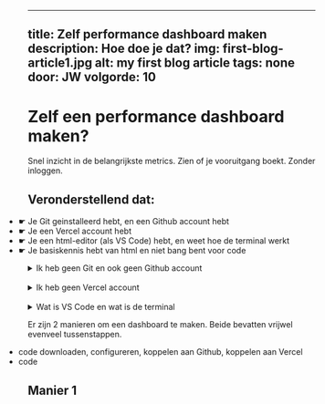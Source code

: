 ---
title:  Zelf performance dashboard maken
description: Hoe doe je dat?
img: first-blog-article1.jpg
alt: my first blog article
tags: none
door: JW
volgorde: 10
------

# Zelf een performance dashboard maken?

Snel inzicht in de belangrijkste metrics. Zien of je vooruitgang boekt. Zonder inloggen. 

<style>
    ul {margin-left:-40px;}
    </style>

## Veronderstellend dat:
- ☛ Je Git geinstalleerd hebt, en een Github account hebt
- ☛ Je een Vercel account hebt
- ☛ Je een html-editor (als VS Code) hebt, en weet hoe de terminal werkt
- ☛ Je basiskennis hebt van html en niet bang bent voor code


<details class="py-4 pl-8 rounded-sm bg-woodsmoke-800">
<summary>Ik heb geen Git en ook geen Github account</summary>

#### Git
Git is versiebeheer software. Als je Git lokaal installeert dan kan gemakkelijker code delen via o.a. Github. Ook kan je relatief makkelijk bestaande Github repositories naar je computer downloaden en alle depencencies installeren. Een Zip-bestand van Github downloaden kan ook, maar dan heb je geen versiebeheer. Als een nieuwe versie beschikbaar is dan moet je de Zip opnieuw downloaden. 

<a href="" target="_blank"  class="underline">Download Git</a>

#### Github
Github is een website waar veel developers en bedrijven hun code (Git repositories) delen. Er staat veel open source software op Github. Developers die open source software beter willen maken gebruiken Git om een repository naar hun computer te downloaden. Lokaal bewerken ze de code en voegen nieuwe functionaliteit toe, of ze fixen bugs. 

Als het lokaal op hun computer naar behoren werkt dan pushen ze het terug naar Github. De eigenaar van de code kan vervolgens de code testen, en na goedkeuren toevoegen aan de centrale codebase.   

Github is meer dan opslag voor code. Je kan Github ook gebruiken om bepaalde acties(Github Actions) te doen. Waaronder code testen en code bundelen. Acties kunnen met een bepaalde frequentie gedaan worden, maar ook bijvoorbeeld nadat code in de centrale codebase gewijzigd is.

*Om een dashboard te maken wat met enige regelmaat geupdate wordt moeten enkele Github Actions ingericht worden. Voor het hosten van het dashboard koppelen we de code/repository aan Vercel*

<a href="" target="_blank" class="underline">Maak een Github account</a>

</details>
<br>
<details class="px-8 py-4 rounded-sm bg-woodsmoke-800">
<summary>Ik heb geen Vercel account</summary>

#### Vercel
Vercel is een bedrijf gespecialiseerd in het hosten van websites. Ze zijn gericht op het webdevelopers die websites bouwen met Javascript APIs en Markdown. 
Vercel heeft een edge netwerk. In meerdere geografische regio's in de wereld worden kopietjes van je website ontsloten. Daardoor is er altijd een van de versies 'dichtbij' en zijn website die gehost worden op Vercel vrij snel. 

*Jouw Vercel account kan gekoppeld worden aan je Github account. Na het updaten van de code en pushen van de code naar Github zorgt de koppeling met Vercel ervoor dat je website direct bijgewerkt wordt.*

<a href="" target="_blank" class="underline">Maak een Vercel account</a>
</details>

<br>
<details class="py-4 pl-8 rounded-sm bg-woodsmoke-800">
<summary>Wat is VS Code en wat is de terminal</summary>

#### VS Code
VS Code is kort voor Visual Studio Code. VS Code is een IDE (Integrated Developer Environment), en bevat o.a. een editor voor de code van je project. Naast code editen kan je 

<a href="" target="_blank" class="underline">Maak een Vercel account</a>
</details>


Er zijn 2 manieren om een dashboard te maken. Beide bevatten vrijwel evenveel tussenstappen.
- code downloaden, configureren, koppelen aan Github, koppelen aan Vercel
- code 

## Manier 1
